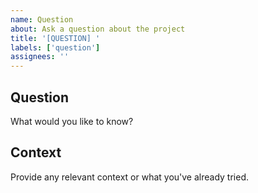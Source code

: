 ```yaml
---
name: Question
about: Ask a question about the project
title: '[QUESTION] '
labels: ['question']
assignees: ''
---
```


## Question
What would you like to know?

## Context
Provide any relevant context or what you've already tried.

